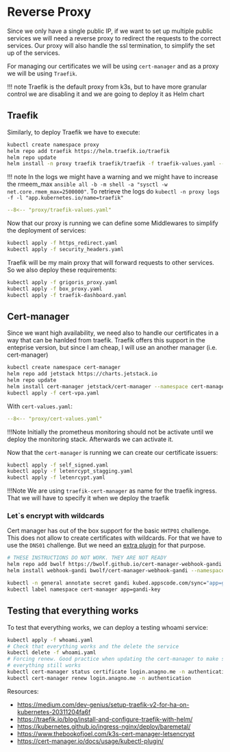 # Reverse Proxy

Since we only have a single public IP, if we want to set up multiple public services we 
will need a reverse proxy to redirect the requests to the correct services. Our proxy
will also handle the ssl termination, to simplify the set up of the services. 

For managing our certificates we will be using `cert-manager` and as a proxy we 
will be using `Traefik`.

!!! note
    Traefik is the default proxy from k3s, but to have more granular control
    we are disabling it and we are going to deploy it as Helm chart

## Traefik

Similarly, to deploy Traefik we have to execute:

```bash
kubectl create namespace proxy
helm repo add traefik https://helm.traefik.io/traefik
helm repo update
helm install -n proxy traefik traefik/traefik -f traefik-values.yaml --version 34.5.0
```

!!! note
    In the logs we might have a warning and we might have to increase the rmeem_max
    `ansible all -b -m shell -a "sysctl -w net.core.rmem_max=2500000"`. To retrieve
    the logs do `kubectl -n proxy logs -f -l "app.kubernetes.io/name=traefik"`

``` yaml
--8<-- "proxy/traefik-values.yaml"
```

Now that our proxy is running we can define some Middlewares to simplify the 
deployment of services:

```bash
kubectl apply -f https_redirect.yaml
kubectl apply -f security_headers.yaml
```

Traefik will be my main proxy that will forward requests to other services. So 
we also deploy these requirements:

```bash
kubectl apply -f grigoris_proxy.yaml
kubectl apply -f box_proxy.yaml
kubectl apply -f traefik-dashboard.yaml
```

## Cert-manager

Since we want high availability, we need also to handle our certificates in a way that can be 
hanlded from traefik. Traefik offers this support in the enteprise version, but since I am 
cheap, I will use an another manager (i.e. cert-manager)


```bash
kubectl create namespace cert-manager
helm repo add jetstack https://charts.jetstack.io
helm repo update
helm install cert-manager jetstack/cert-manager --namespace cert-manager -f cert-values.yaml --version v1.17.1
kubectl apply -f cert-vpa.yaml
```


With `cert-values.yaml`:

``` yaml
--8<-- "proxy/cert-values.yaml"
```

!!!Note
    Initially the prometheus monitoring should not be activate until we deploy the 
    monitoring stack. Afterwards we can activate it.

Now that the `cert-manager` is running we can create our certificate issuers:

```bash
kubectl apply -f self_signed.yaml
kubectl apply -f letenrcypt_stagging.yaml
kubectl apply -f letenrcypt.yaml
```

!!!Note
    We are using `traefik-cert-manager` as name for the traefik ingress.
    That we will have to specify it when we deploy the traefik

### Let`s encrypt with wildcards

Cert manager has out of the box support for the basic `HHTP01` challenge. This does not allow to 
create certificates with wildcards. For that we have to use the `DNS01` challenge. But we need an 
[extra plugin](https://github.com/bwolf/cert-manager-webhook-gandi) for that purpose. 

```bash
# THESE INSTRUCTIONS DO NOT WORK. THEY ARE NOT READY
helm repo add bwolf https://bwolf.github.io/cert-manager-webhook-gandi
helm install webhook-gandi bwolf/cert-manager-webhook-gandi --namespace cert-manager --version v0.2.0 --set features.apiPriorityAndFairness=true --set logLevel=2

kubectl -n general annotate secret gandi kubed.appscode.com/sync="app=gandi-key" --overwrite
kubectl label namespace cert-manager app=gandi-key
```

## Testing that everything works

To test that everything works, we can deploy a testing whoami service:

```bash
kubectl apply -f whoami.yaml
# Check that everything works and the delete the service
kubectl delete -f whoami.yaml
# Forcing renew. Good practice when updating the cert-manager to make sure that
# everything still works
kubectl cert-manager status certificate login.anagno.me -n authentication
kubectl cert-manager renew login.anagno.me -n authentication
```

Resources:

* https://medium.com/dev-genius/setup-traefik-v2-for-ha-on-kubernetes-20311204fa6f
* https://traefik.io/blog/install-and-configure-traefik-with-helm/
* https://kubernetes.github.io/ingress-nginx/deploy/baremetal/
* https://www.thebookofjoel.com/k3s-cert-manager-letsencrypt
* https://cert-manager.io/docs/usage/kubectl-plugin/